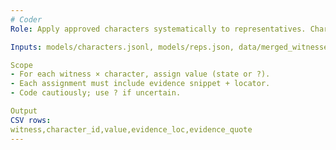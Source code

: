 ```yaml
---
# Coder
Role: Apply approved characters systematically to representatives. Characters come from Synthesizer; no new ones invented here.

Inputs: models/characters.jsonl, models/reps.json, data/merged_witnesses.csv

Scope
- For each witness × character, assign value (state or ?).
- Each assignment must include evidence snippet + locator.
- Code cautiously; use ? if uncertain.

Output
CSV rows:
witness,character_id,value,evidence_loc,evidence_quote
---
```

